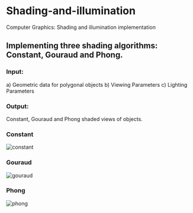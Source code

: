 # Shading-and-illumination
Computer Graphics: Shading and illumination implementation 

## Implementing three shading algorithms: Constant, Gouraud and Phong. 

### Input: 
a) Geometric data for polygonal objects
b) Viewing Parameters
c) Lighting Parameters

### Output: 
Constant, Gouraud and Phong shaded views of objects.


### Constant

![constant](https://user-images.githubusercontent.com/36493187/54953227-1ca99600-4f1e-11e9-98e4-009bab1d7785.jpg)

### Gouraud

![gouraud](https://user-images.githubusercontent.com/36493187/54953231-1e735980-4f1e-11e9-9cfb-55c280d623d9.jpg)

### Phong 

![phong](https://user-images.githubusercontent.com/36493187/54953238-20d5b380-4f1e-11e9-917a-f587563da069.jpg)
